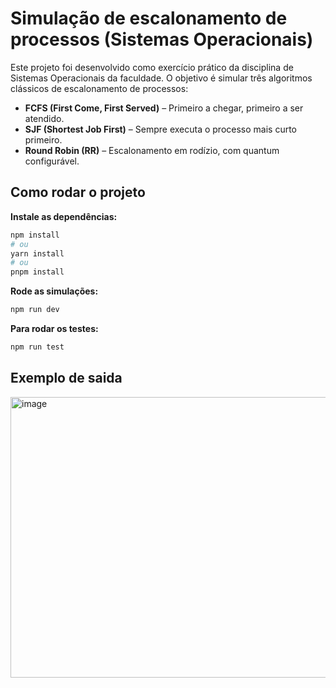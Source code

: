 # Simulação de escalonamento de processos (Sistemas Operacionais)

Este projeto foi desenvolvido como exercício prático da disciplina de Sistemas Operacionais da faculdade. O objetivo é simular três algoritmos clássicos de escalonamento de processos:

- **FCFS (First Come, First Served)** – Primeiro a chegar, primeiro a ser atendido.
- **SJF (Shortest Job First)** – Sempre executa o processo mais curto primeiro.
- **Round Robin (RR)** – Escalonamento em rodízio, com quantum configurável.

## Como rodar o projeto

**Instale as dependências:**

```bash
npm install
# ou
yarn install
# ou
pnpm install
```

**Rode as simulações:**

```bash
npm run dev
```

**Para rodar os testes:**

```bash
npm run test
```

## Exemplo de saida

<img width="564" height="449" alt="image" src="https://github.com/user-attachments/assets/5c00beb7-133b-494d-86c0-ff1cd6f01807" />
